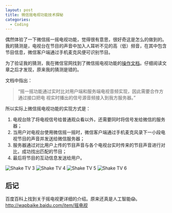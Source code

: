 ```yaml
---
layout: post
title: 微信摇电视功能技术探秘
categories:
  - Coding
---
```


偶然体验了一下微信摇一摇电视功能，觉得很有意思，很好奇这是怎么的做到的。我的猜测是，电视台在节目的声音中加入人耳听不见的高（低）频音，在其中包含节目信息，微信客户端通过手机麦克风便可识别节目。

为了验证我的猜测，我在微信官网找到了微信摇电视功能的[操作文档](http://yaotv.qq.com/shake_tv/protal/doc/signalAccessGuide20150420.pdf)。仔细阅读文章之后才发现，原来我的猜测是错的。

文档中指出：

> “摇一摇功能通过实时比对用户端和服务端电视音频实现，因此需要合作方通过接口把电 视实时播出的信号源音频接入到我方服务器。”

所以实际上微信摇电视功能的实现方式是：

1. 电视台除了将电视信号给普通观众看以外，还需要同时将信号发给微信的服务器；
1. 当用户对电视台使用微信摇一摇时，微信客户端通过手机麦克风录下一小段电视节目的声音并发送给微信服务器；
1. 服务器通过对比用户上传的节目声音与各个电视台实时传来的节目声音进行对比，成功找出匹配的节目；
1. 最后将节目的互动信息发送给用户。

![Shake TV 3](https://i.imgur.com/UW6sw9e.jpg)
![Shake TV 4](https://i.imgur.com/wzozYQq.jpg)
![Shake TV 5](https://i.imgur.com/LoVEsLG.jpg)
![Shake TV 6](https://i.imgur.com/7k5cmja.jpg)

## 后记

百度百科上找到关于摇电视更详细的介绍。原来还真是人工智能😱。http://wapbaike.baidu.com/item/摇电视
